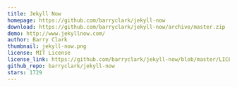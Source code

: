 ```yaml
---
title: Jekyll Now
homepage: https://github.com/barryclark/jekyll-now
download: https://github.com/barryclark/jekyll-now/archive/master.zip
demo: http://www.jekyllnow.com/
author: Barry Clark
thumbnail: jekyll-now.png
license: MIT License
license_link: https://github.com/barryclark/jekyll-now/blob/master/LICENSE
github_repo: barryclark/jekyll-now
stars: 1729
---
```

